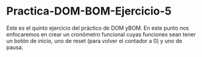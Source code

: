 # Practica-DOM-BOM-Ejercicio-5

Este es el quinto ejercicio del práctico de DOM yBOM. En este punto nos enfocaremos en crear un cronómetro funcional cuyas funciones sean tener un botón de inicio, uno de reset (para volver el contador a 0) y uno de pausa.
